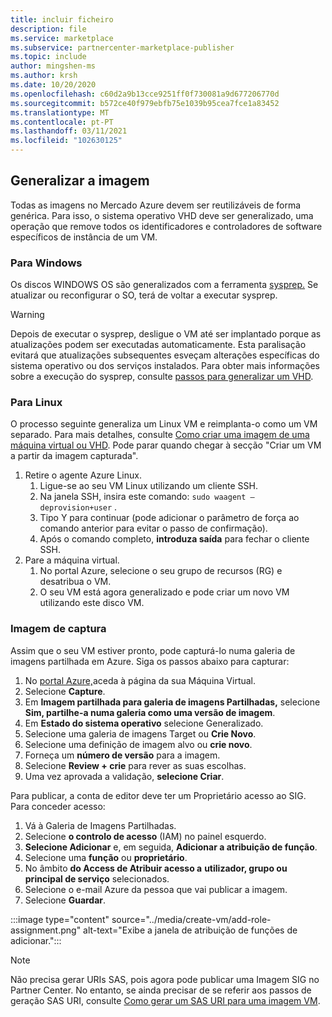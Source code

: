 ```yaml
---
title: incluir ficheiro
description: file
ms.service: marketplace
ms.subservice: partnercenter-marketplace-publisher
ms.topic: include
author: mingshen-ms
ms.author: krsh
ms.date: 10/20/2020
ms.openlocfilehash: c60d2a9b13cce9251ff0f730081a9d677206770d
ms.sourcegitcommit: b572ce40f979ebfb75e1039b95cea7fce1a83452
ms.translationtype: MT
ms.contentlocale: pt-PT
ms.lasthandoff: 03/11/2021
ms.locfileid: "102630125"
---
```

## <a name="generalize-the-image"></a>Generalizar a imagem

Todas as imagens no Mercado Azure devem ser reutilizáveis de forma genérica. Para isso, o sistema operativo VHD deve ser generalizado, uma operação que remove todos os identificadores e controladores de software específicos de instância de um VM.

### <a name="for-windows"></a>Para Windows

Os discos WINDOWS OS são generalizados com a ferramenta [sysprep.](/windows-hardware/manufacture/desktop/sysprep--system-preparation--overview) Se atualizar ou reconfigurar o SO, terá de voltar a executar sysprep.

> [!WARNING]
> Depois de executar o sysprep, desligue o VM até ser implantado porque as atualizações podem ser executadas automaticamente. Esta paralisação evitará que atualizações subsequentes esveçam alterações específicas do sistema operativo ou dos serviços instalados. Para obter mais informações sobre a execução do sysprep, consulte [passos para generalizar um VHD](../../virtual-machines/windows/capture-image-resource.md#generalize-the-windows-vm-using-sysprep).

### <a name="for-linux"></a>Para Linux

O processo seguinte generaliza um Linux VM e reimplanta-o como um VM separado. Para mais detalhes, consulte [Como criar uma imagem de uma máquina virtual ou VHD](../../virtual-machines/linux/capture-image.md). Pode parar quando chegar à secção "Criar um VM a partir da imagem capturada".

1. Retire o agente Azure Linux.
    1. Ligue-se ao seu VM Linux utilizando um cliente SSH.
    2. Na janela SSH, insira este comando: `sudo waagent –deprovision+user` .
    3. Tipo Y para continuar (pode adicionar o parâmetro de força ao comando anterior para evitar o passo de confirmação).
    4. Após o comando completo, **introduza saída** para fechar o cliente SSH.
2. Pare a máquina virtual.
    1. No portal Azure, selecione o seu grupo de recursos (RG) e desatribua o VM.
    2. O seu VM está agora generalizado e pode criar um novo VM utilizando este disco VM.

### <a name="capture-image"></a>Imagem de captura

Assim que o seu VM estiver pronto, pode capturá-lo numa galeria de imagens partilhada em Azure. Siga os passos abaixo para capturar:

1. No [portal Azure,](https://ms.portal.azure.com/)aceda à página da sua Máquina Virtual.
2. Selecione **Capture**.
3. Em **Imagem partilhada para galeria de imagens Partilhadas,** selecione **Sim, partilhe-a numa galeria como uma versão de imagem**.
4. Em **Estado do sistema operativo** selecione Generalizado.
5. Selecione uma galeria de imagens Target ou **Crie Novo**.
6. Selecione uma definição de imagem alvo ou **crie novo**.
7. Forneça um **número de versão** para a imagem.
8. Selecione **Review + crie** para rever as suas escolhas.
9. Uma vez aprovada a validação, **selecione Criar**.

Para publicar, a conta de editor deve ter um Proprietário acesso ao SIG. Para conceder acesso:

1. Vá à Galeria de Imagens Partilhadas.
2. Selecione **o controlo de acesso** (IAM) no painel esquerdo.
3. **Selecione Adicionar** e, em seguida, **Adicionar a atribuição de função**.
4. Selecione uma **função** ou **proprietário**.
5. No âmbito **do Access de Atribuir acesso a** **utilizador, grupo ou principal de serviço** selecionados.
6. Selecione o e-mail Azure da pessoa que vai publicar a imagem.
7. Selecione **Guardar**.

:::image type="content" source="../media/create-vm/add-role-assignment.png" alt-text="Exibe a janela de atribuição de funções de adicionar.":::

> [!NOTE]
> Não precisa gerar URIs SAS, pois agora pode publicar uma Imagem SIG no Partner Center. No entanto, se ainda precisar de se referir aos passos de geração SAS URI, consulte [Como gerar um SAS URI para uma imagem VM](../azure-vm-get-sas-uri.md).
